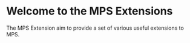 # Welcome to the MPS Extensions

The MPS Extension aim to provide a set of various useful extensions to MPS.

